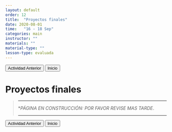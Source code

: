 ```yaml
---
layout: default
order: 12
title:  "Proyectos finales"
date: 2020-08-01
time:   "16 - 18 Sep"
categories: main
instructor: ""
materials: ""
material-type: ""
lesson-type: evaluada
---
```

<a href="https://pesalerno.github.io/genetica2021/main/2020/08/01/9_alineamiento.html"><button>Actividad Anterior</button></a>		<a href="https://pesalerno.github.io/genetica2021/"><button>Inicio</button></a>  

# Proyectos finales

>---------------------
> **PÁGINA EN CONSTRUCCIÓN: POR FAVOR REVISE MAS TARDE*. 
>
> ----------------------
> 

<a href="https://pesalerno.github.io/genetica2021/main/2020/08/01/9_alineamiento.html"><button>Actividad Anterior</button></a>		<a href="https://pesalerno.github.io/genetica2021/"><button>Inicio</button></a>  
